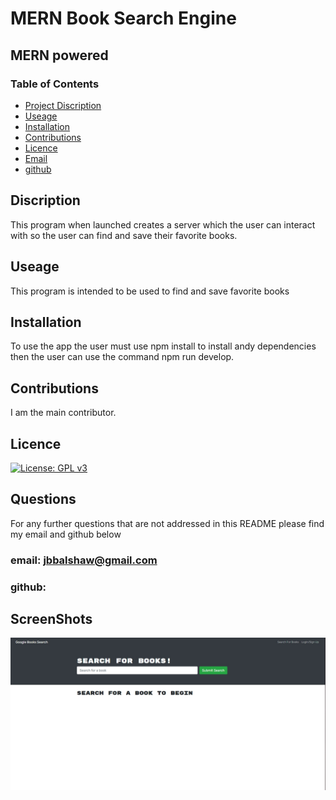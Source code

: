 # MERN Book Search Engine
## MERN powered
### Table of Contents
- [Project Discription](#Discription)
- [Useage](#Useage)
- [Installation](#Installation)
- [Contributions](#Constributions)
- [Licence](#Licence)
- [Email](#Questions)
- [github](#Questions)

## Discription
This program when launched creates a server which the user can interact with so the user can find and save their favorite books. 

## Useage 
This program is intended to be used to find and save favorite books

## Installation
To use the app the user must use npm install to install andy dependencies then the user can use the command npm run develop.

## Contributions 
I am the main contributor.

## Licence 
[![License: GPL v3](https://img.shields.io/badge/License-GPLv3-blue.svg)](https://www.gnu.org/licenses/gpl-3.0)

## Questions 
For any further questions that are not addressed in  this README please find my email and github below

### email: jbbalshaw@gmail.com
### github: 

## ScreenShots
![](./assets/Screenshot.jpg)